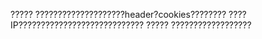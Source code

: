 ?????
        ????????????????????header?cookies????????
        ????IP????????????????????????????
?????
        ??????????????????